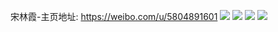 宋林霞-主页地址: https://weibo.com/u/5804891601 
![](https://wx4.sinaimg.cn/mw2000/006kQJtTly1h871bkcgazj33402c0qv7.jpg) 
![](https://wx4.sinaimg.cn/mw2000/006kQJtTly1h860ai7qnsj33402c0x6q.jpg) 
![](https://wx4.sinaimg.cn/mw2000/006kQJtTly1h7wv1odhv9j30u01sy422.jpg) 
![](https://wx4.sinaimg.cn/mw2000/006kQJtTly1h6cwiwq41kj32dc35su0z.jpg) 
